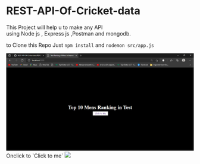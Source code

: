 # REST-API-Of-Cricket-data

This Project will help u to make any API <br/>
 using Node js , Express js ,Postman and mongodb.
 
 to Clone this Repo Just `npm install`
 and `nodemon src/app.js`

<img src="Screenshot (58).png">
Onclick to `Click to me`
<img src="Screenshot (59.png">

